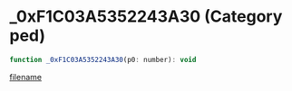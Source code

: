# _0xF1C03A5352243A30 (Category ped)

```js
function _0xF1C03A5352243A30(p0: number): void
```

[filename](_0xF1C03A5352243A30_m.md ':include')